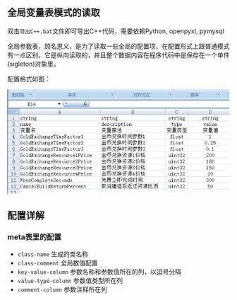 ## 全局变量表模式的读取

双击`导出C++.bat`文件即可导出C++代码，需要依赖Python, openpyxl, pymysql

全局参数表，顾名思义，是为了读取一些全局的配置项，在配置形式上跟普通模式有一点区别，它是纵向读取的，并且整个数据内容在程序代码中是保存在一个单件(sigleton)对象里。
 
配置格式如图：

![example](doc/img2.png)


## 配置详解

### meta表里的配置
* `class-name` 生成的类名称
* `class-comment`   全局数值配置
* `key-value-column` 参数名称和参数值所在的列，以逗号分隔
* `value-type-column`  参数值类型所在列
* `comment-column`  参数注释所在列